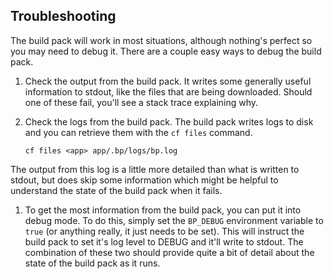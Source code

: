 ## Troubleshooting

The build pack will work in most situations, although nothing's perfect so you may need to debug it.  There are a couple easy ways to debug the build pack.

 1. Check the output from the build pack.  It writes some generally useful information to stdout, like the files that are being downloaded.  Should one of these fail, you'll see a stack trace explaining why.

 1. Check the logs from the build pack.  The build pack writes logs to disk and you can retrieve them with the `cf files` command.

    ```
    cf files <app> app/.bp/logs/bp.log
    ```
 The output from this log is a little more detailed than what is written to stdout, but does skip some information which might be helpful to understand the state of the build pack when it fails.
 
 1. To get the most information from the build pack, you can put it into debug mode.  To do this, simply set the `BP_DEBUG` environment variable to `true` (or anything really, it just needs to be set).  This will instruct the build pack to set it's log level to DEBUG and it'll write to stdout.  The combination of these two should provide quite a bit of detail about the state of the build pack as it runs.
